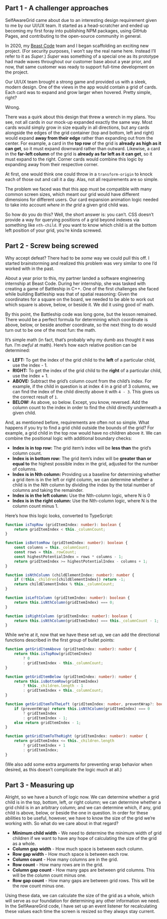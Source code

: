 ## Part 1 - A challenger approaches

SelfAwareGrid came about due to an interesting design requirement given to me by our UI/UX team. It started as a head-scratcher and ended up becoming my first foray into publishing NPM packages, using GitHub Pages, and contributing to the open-source community in general. 

In 2020, my [Beast Code]([https://www.beast-code.com](https://www.beast-code.com/)) team and I began scaffolding an exciting new project. (For security purposes, I won’t say the real name here. Instead I’ll refer to it as *Super*.) *Super* was something of a special one as its prototype had made waves throughout our customer base about a year prior, and now, that same customer was ready to support full-time development on the project. 

Our UI/UX team brought a strong game and provided us with a sleek, modern design. One of the views in the app would contain a grid of cards. Each card was to expand and grow larger when hovered. Pretty simple, right?

Wrong.

There was a quirk about this design that threw a wrench in my plans. You see, not all cards in our mock-up expanded exactly the same way. Most cards would simply grow in size equally in all directions, but any cards alongside the edges of the grid container (top and bottom, left and right) would expand **away from their edge** rather than expanding out from the center. For example, a card in the **top row** of the grid is **already as high as it can get**, so it must expand downward rather than outward. Likewise, a card in the **far-left column** of the grid is **already as far left as it can get**, so it must expand to the right. Corner cards would combine this logic by expanding away from their respective corner. 

At first, one would think one could throw in a `transform-origin` to knock each of those out and call it a day. Alas, not all requirements are so simple. 

The problem we faced was that this app must be compatible with many common screen sizes, which meant our grid would have different dimensions for different users. Our card expansion animation logic needed to take into account *where in the grid* a given grid child was.

So how do you do this? Well, the short answer is: you can’t. CSS doesn’t provide a way for querying positions of a grid beyond indexes via something like `nth-child`. If you want to know which child is at the bottom left position of your grid, you’re kinda screwed. 

## Part 2 - Screw being screwed

Why accept defeat? There had to be *some* way we could pull this off. I started brainstorming and realized this problem was very similar to one I’d worked with in the past. 

About a year prior to this, my partner landed a software engineering internship at Beast Code. During her internship, she was tasked with creating a game of Battleship in C++. One of the first challenges she faced while building Battleship was that of spatial reasoning: Given the coordinates for a square on the board, we needed to be able to work out which square is above, below, or beside it. We did it using good ol’ math. 

By this point, the Battleship code was long gone, but the lesson remained. There would be a perfect formula for determining which coordinate is above, below, or beside another coordinate, so the next thing to do would turn out to be one of the most fun: the math.

It’s simple math (in fact, that’s probably why my dumb ass thought it was fun. I’m *awful* at math). Here’s how each relative position can be determined:

- **LEFT:** To get the index of the grid child to the **left** of a particular child, use the index - 1.
- **RIGHT:** To get the index of the grid child to the **right** of a particular child, use the index + 1.
- **ABOVE:** Subtract the grid’s column count from the child’s index. For example, if the child in question is at index 4 in a grid of 3 columns, we can find the index of the child directly above it with `4 - 3`. This gives us the correct result of `1`.
- **BELOW:** As above, so below. Except, you know, reversed. Add the column count to the index in order to find the child directly underneath a given child.

And, as mentioned before, requirements are often not so simple. What happens if you try to find a grid child outside the bounds of the grid? For example, a grid child in the top row would have no children above it. We can combine the positional logic with additional boundary checks:

- **Index is in top row:** The grid item’s index will be **less than** the grid’s column count.
- **Index is in bottom row:** The grid item’s index will be **greater than or equal to** the highest possible index in the grid, adjusted for the number of columns.
- **Index is in Nth column:** Providing us a baseline for determining whether a grid item is in the left or right column, we can determine whether a child is in the *Nth* column by dividing the index by the total number of columns and taking the remainder. 
- **Index is in the left column:** Use the Nth-column logic, where N is 0
- **Index is in the right column:** Use the Nth-column logic, where N is the column count minus 1.

Here’s how this logic looks, converted to TypeScript:

```typescript
function isTopRow (gridItemIndex: number): boolean {
	return gridItemIndex < this._columnCount;
}

function isBottomRow (gridItemIndex: number): boolean {
	const columns = this._columnCount;
	const rows = this._rowCount;
	const highestPotentialIndex = rows * columns - 1;
	return gridItemIndex >= highestPotentialIndex - columns + 1;
}

function isNthColumn (childElementIndex: number): number {
	if (!this._children[childElementIndex]) return -1;
	return childElementIndex % this._columnCount;
}

function isLeftColumn (gridItemIndex: number): boolean {
	return this.isNthColumn(gridItemIndex) === 0;
}

function isRightColumn (gridItemIndex: number): boolean {
	return this.isNthColumn(gridItemIndex) === this._columnCount - 1;
}
```

While we’re at it, now that we have these set up, we can add the directional functions described in the first group of bullet points:

```typescript
function getGridItemAbove (gridItemIndex: number): number {
	return this.isTopRow(gridItemIndex)
		? 0
		: gridItemIndex - this._columnCount;
}

function getGridItemBelow (gridItemIndex: number): number {
	return this.isBottomRow(gridItemIndex)
		? this._children.length - 1
		: gridItemIndex + this._columnCount;
}

function getGridItemToTheLeft (gridItemIndex: number, preventWrap?: boolean): number {
	if (preventWrap) return this.isNthColumn(gridItemIndex) === 0
		? gridItemIndex
		: gridItemIndex - 1;
	else return gridItemIndex - 1;
}

function getGridItemToTheRight (gridItemIndex: number): number {
	return gridItemIndex <= this._children.length
		? gridItemIndex + 1
		: gridItemIndex;
}
```

(We also add some extra arguments for preventing wrap behavior when desired, as this doesn’t complicate the logic much at all.)

## Part 3 - Measuring up

Alright, so we have a bunch of logic now. We can determine whether a grid child is in the top, bottom, left, or right column; we can determine whether a grid child is in an arbitrary column; and we can determine which, if any, grid child is above, below, or beside the one in question. In order for these abilities to be useful, however, we have to know the size of the grid we’re working with. So what do we care about in that regard?

- **Minimum child width** - We need to determine the minimum width of grid children if we want to have any hope of calculating the size of the grid as a whole.
- **Column gap width** - How much space is between each column.
- **Row gap width** - How much space is between each row.
- **Column count** - How many columns are in the grid.
- **Row count** - How many rows are in the grid.
- **Column gap count** - How many gaps are between grid columns. This will be the column count minus one.
- **Row gap count** - How many gaps are between grid rows. This will be the row count minus one.

Using these data, we can calculate the size of the grid as a whole, which will serve as our foundation for determining any other information we need. In the SelfAwareGrid code, I have set up an event listener for recalculating these values each time the screen is resized so they always stay current. 